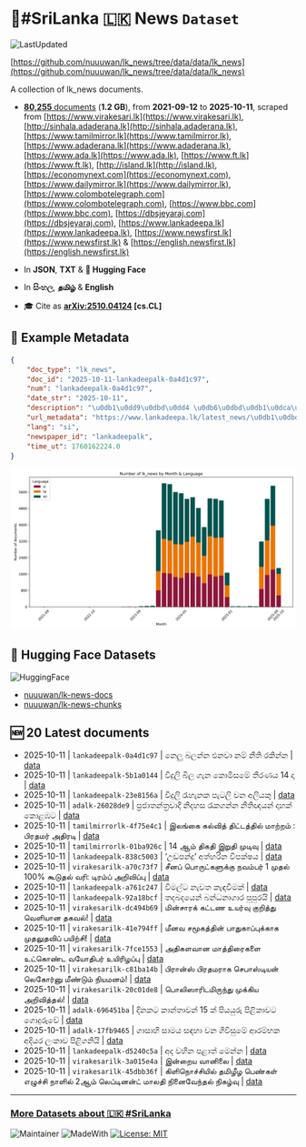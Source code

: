 # 📄#SriLanka 🇱🇰 News `Dataset`

![LastUpdated](https://img.shields.io/badge/last_updated-2025--10--11_11:46:56-green)

[https://github.com/nuuuwan/lk_news/tree/data/data/lk_news](https://github.com/nuuuwan/lk_news/tree/data/data/lk_news)

A collection of lk_news documents.

- [**80,255** documents](https://github.com/nuuuwan/lk_news/tree/data/data/lk_news) (**1.2 GB**), from **2021-09-12** to **2025-10-11**, scraped from [https://www.virakesari.lk](https://www.virakesari.lk), [http://sinhala.adaderana.lk](http://sinhala.adaderana.lk), [https://www.tamilmirror.lk](https://www.tamilmirror.lk), [https://www.adaderana.lk](https://www.adaderana.lk), [https://www.ada.lk](https://www.ada.lk), [https://www.ft.lk](https://www.ft.lk), [http://island.lk](http://island.lk), [https://economynext.com](https://economynext.com), [https://www.dailymirror.lk](https://www.dailymirror.lk), [https://www.colombotelegraph.com](https://www.colombotelegraph.com), [https://www.bbc.com](https://www.bbc.com), [https://dbsjeyaraj.com](https://dbsjeyaraj.com), [https://www.lankadeepa.lk](https://www.lankadeepa.lk), [https://www.newsfirst.lk](https://www.newsfirst.lk) & [https://english.newsfirst.lk](https://english.newsfirst.lk)

- In **JSON**, **TXT** & **🤗 Hugging Face**

- In **සිංහල**, **தமிழ்** & **English**

- 🎓 Cite as **[arXiv:2510.04124](https://arxiv.org/abs/2510.04124) [cs.CL]**

## 📝 Example Metadata

```json
{
    "doc_type": "lk_news",
    "doc_id": "2025-10-11-lankadeepalk-0a4d1c97",
    "num": "lankadeepalk-0a4d1c97",
    "date_str": "2025-10-11",
    "description": "\u0db1\u0dd9\u0dbd\u0dd4 \u0db6\u0dbd\u0db1\u0dca\u0db1 \u0d91\u0db1\u0dc0\u0dcf \u0db1\u0db8\u0dca \u0db1\u0dd3\u0dad\u0dd2 \u0dbb\u0d9a\u0dd2\u0db1\u0dca\u0db1",
    "url_metadata": "https://www.lankadeepa.lk/latest_news/\u0db1\u0dbd-\u0db6\u0dbd\u0db1\u0db1-\u0d91\u0db1\u0dc0-\u0db1\u0db8-\u0db1\u0dad-\u0dbb\u0d9a\u0db1\u0db1/1-681107",
    "lang": "si",
    "newspaper_id": "lankadeepalk",
    "time_ut": 1760162224.0
}
```

![Chart](https://raw.githubusercontent.com/nuuuwan/lk_news/refs/heads/data/data/lk_news/docs_by_month_and_lang.png)

## 🤗 Hugging Face Datasets

![HuggingFace](https://img.shields.io/badge/-HuggingFace-FDEE21?style=for-the-badge&logo=HuggingFace)

- [nuuuwan/lk-news-docs](https://huggingface.co/datasets/nuuuwan/lk-news-docs)
- [nuuuwan/lk-news-chunks](https://huggingface.co/datasets/nuuuwan/lk-news-chunks)

## 🆕 20 Latest documents

- 2025-10-11 | `lankadeepalk-0a4d1c97` | නෙලු බලන්න එනවා නම් නීති රකින්න | [data](https://github.com/nuuuwan/lk_news/tree/data/data/lk_news/2020s/2025/2025-10-11-lankadeepalk-0a4d1c97)
- 2025-10-11 | `lankadeepalk-5b1a0144` | විදුලි බිල  ගැන  කොමිසමේ තීරණය 14 දා | [data](https://github.com/nuuuwan/lk_news/tree/data/data/lk_news/2020s/2025/2025-10-11-lankadeepalk-5b1a0144)
- 2025-10-11 | `lankadeepalk-23e8156a` | විදුලි රැහැනක පැටලි වන අලියකු | [data](https://github.com/nuuuwan/lk_news/tree/data/data/lk_news/2020s/2025/2025-10-11-lankadeepalk-23e8156a)
- 2025-10-11 | `adalk-26028de9` | ප්‍රජාතන්ත්‍රවාදී නිදහස රැකගන්න නීතිඥයන් දාහක් කොළඹට | [data](https://github.com/nuuuwan/lk_news/tree/data/data/lk_news/2020s/2025/2025-10-11-adalk-26028de9)
- 2025-10-11 | `tamilmirrorlk-4f75e4c1` | இலங்கை கல்வித் திட்டத்தில் மாற்றம் : பிரதமர் அதிரடி | [data](https://github.com/nuuuwan/lk_news/tree/data/data/lk_news/2020s/2025/2025-10-11-tamilmirrorlk-4f75e4c1)
- 2025-10-11 | `tamilmirrorlk-01ba926c` | 14 ஆம் திகதி இறுதி முடிவு | [data](https://github.com/nuuuwan/lk_news/tree/data/data/lk_news/2020s/2025/2025-10-11-tamilmirrorlk-01ba926c)
- 2025-10-11 | `lankadeepalk-838c5003` | ‘උඩපන්දු‘ අත්හරින විපක්ෂය | [data](https://github.com/nuuuwan/lk_news/tree/data/data/lk_news/2020s/2025/2025-10-11-lankadeepalk-838c5003)
- 2025-10-11 | `virakesarilk-a70c73f7` | சீனப் பொருட்களுக்கு நவம்பர் 1 முதல் 100% கூடுதல் வரி: டிரம்ப் அறிவிப்பு | [data](https://github.com/nuuuwan/lk_news/tree/data/data/lk_news/2020s/2025/2025-10-11-virakesarilk-a70c73f7)
- 2025-10-11 | `lankadeepalk-a761c247` | විමල්ට නැවත කැඳවීමක් | [data](https://github.com/nuuuwan/lk_news/tree/data/data/lk_news/2020s/2025/2025-10-11-lankadeepalk-a761c247)
- 2025-10-11 | `lankadeepalk-92a18bcf` | තදබදයෙන් බන්ධනාගාර පුපුරයි | [data](https://github.com/nuuuwan/lk_news/tree/data/data/lk_news/2020s/2025/2025-10-11-lankadeepalk-92a18bcf)
- 2025-10-11 | `virakesarilk-dc494b69` | மின்சாரக் கட்டண உயர்வு குறித்து வெளியான தகவல்! | [data](https://github.com/nuuuwan/lk_news/tree/data/data/lk_news/2020s/2025/2025-10-11-virakesarilk-dc494b69)
- 2025-10-11 | `virakesarilk-41e794ff` | மீனவ சமூகத்தின் பாதுகாப்புக்காக முதலுதவிப் பயிற்சி! | [data](https://github.com/nuuuwan/lk_news/tree/data/data/lk_news/2020s/2025/2025-10-11-virakesarilk-41e794ff)
- 2025-10-11 | `virakesarilk-7fce1553` | அதிகளவான மாத்திரைகளை உட்கொண்ட வயோதிபர் உயிரிழப்பு | [data](https://github.com/nuuuwan/lk_news/tree/data/data/lk_news/2020s/2025/2025-10-11-virakesarilk-7fce1553)
- 2025-10-11 | `virakesarilk-c81ba14b` | பிரான்ஸ் பிரதமராக செபாஸ்டியன் லெகோர்னு மீண்டும் நியமனம்! | [data](https://github.com/nuuuwan/lk_news/tree/data/data/lk_news/2020s/2025/2025-10-11-virakesarilk-c81ba14b)
- 2025-10-11 | `virakesarilk-20c01de8` | பொலிஸாரிடமிருந்து முக்கிய அறிவித்தல்! | [data](https://github.com/nuuuwan/lk_news/tree/data/data/lk_news/2020s/2025/2025-10-11-virakesarilk-20c01de8)
- 2025-10-11 | `adalk-696451ba` | දිනකට කාන්තාවන් 15 ක් පියයුරු පිළිකාවට ගොදුරුවේ | [data](https://github.com/nuuuwan/lk_news/tree/data/data/lk_news/2020s/2025/2025-10-11-adalk-696451ba)
- 2025-10-11 | `adalk-17fb9465` | ගාසාහි සාමය සඳහා වන ගිවිසුමේ ආරම්භක අදියර ලංකාව පිළිගනියි | [data](https://github.com/nuuuwan/lk_news/tree/data/data/lk_news/2020s/2025/2025-10-11-adalk-17fb9465)
- 2025-10-11 | `lankadeepalk-d5240c5a` | අද වහින පළාත් මෙන්න | [data](https://github.com/nuuuwan/lk_news/tree/data/data/lk_news/2020s/2025/2025-10-11-lankadeepalk-d5240c5a)
- 2025-10-11 | `virakesarilk-3a015e4a` | இன்றைய வானிலை | [data](https://github.com/nuuuwan/lk_news/tree/data/data/lk_news/2020s/2025/2025-10-11-virakesarilk-3a015e4a)
- 2025-10-11 | `virakesarilk-45dbb36f` | கிளிநொச்சியில் தமிழீழ பெண்கள் எழுச்சி நாளில் 2ஆம் லெப்டினன்ட் மாலதி நினைவேந்தல் நிகழ்வு | [data](https://github.com/nuuuwan/lk_news/tree/data/data/lk_news/2020s/2025/2025-10-11-virakesarilk-45dbb36f)

---

### [More Datasets about 🇱🇰 #SriLanka](https://github.com/nuuuwan/lk_datasets)

![Maintainer](https://img.shields.io/badge/maintainer-nuuuwan-red)
![MadeWith](https://img.shields.io/badge/made_with-python-blue)
[![License: MIT](https://img.shields.io/badge/License-MIT-yellow.svg)](https://opensource.org/licenses/MIT)

